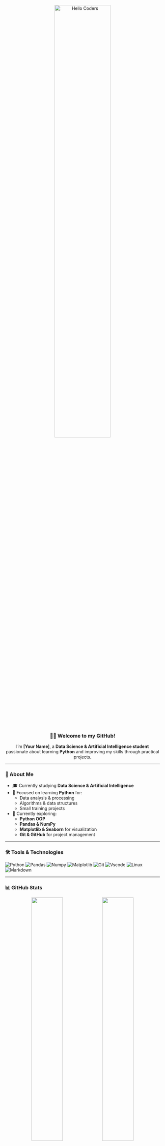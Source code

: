 <div align="center">

<img src="https://github.com/SP-XD/SP-XD/blob/main/images/hellocoders_rounded.gif?raw=true" alt="Hello Coders" width="60%"/>  

### 👩‍💻 Welcome to my GitHub!
I’m **[Your Name]**, a **Data Science & Artificial Intelligence student** passionate about learning **Python** and improving my skills through practical projects.

</div>

---

### 🚀 About Me
- 🎓 Currently studying **Data Science & Artificial Intelligence**  
- 🐍 Focused on learning **Python** for:  
  - Data analysis & processing  
  - Algorithms & data structures  
  - Small training projects  
- 🌱 Currently exploring:  
  - **Python OOP**  
  - **Pandas & NumPy**  
  - **Matplotlib & Seaborn** for visualization  
  - **Git & GitHub** for project management  

---

### 🛠️ Tools & Technologies
![Python](https://img.shields.io/badge/Python-FFD43B?style=flat&logo=python&logoColor=darkgreen)
![Pandas](https://img.shields.io/badge/Pandas-150458?style=flat&logo=pandas&logoColor=white)
![Numpy](https://img.shields.io/badge/Numpy-013243?style=flat&logo=numpy&logoColor=white)
![Matplotlib](https://img.shields.io/badge/Matplotlib-11557c?style=flat&logo=plotly&logoColor=white)
![Git](https://img.shields.io/badge/GIT-E44C30?style=flat&logo=git&logoColor=white)
![Vscode](https://img.shields.io/badge/VS_Code-0078D4?style=flat&logo=visual%20studio%20code&logoColor=white)
![Linux](https://img.shields.io/badge/Linux-FCC624?style=flat&logo=linux&logoColor=black)
![Markdown](https://img.shields.io/badge/Markdown-000000?style=flat&logo=markdown&logoColor=white)

---

### 📊 GitHub Stats
<div align="center">

<img src="https://github-readme-stats.vercel.app/api?username=USERNAME&show_icons=true&theme=tokyonight" width="45%"/>
<img src="https://github-readme-stats.vercel.app/api/top-langs/?username=USERNAME&layout=compact&theme=tokyonight" width="45%"/>

</div>

---

### ✨ Connect with Me
[![LinkedIn](https://img.shields.io/badge/LinkedIn-blue?logo=linkedin&logoColor=white)](https://linkedin.com/in/USERNAME)  
[![Gmail](https://img.shields.io/badge/Email-D14836?logo=gmail&logoColor=white)](mailto:USERNAME@gmail.com)

---
